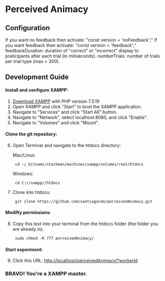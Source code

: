 # Perceived Animacy

## Configuration

If you want no feedback then activate:
"const version = 'noFeedback';"
If you want feedback then activate:
"const version = 'feedback';"
feedbackDuration: duration of "correct" or "incorrect" display to praticipants after each trial (in miliseconds).
numberTrials: number of trials per trial type (max = 300).

## Development Guide

#### Install and configure XAMPP:
1. [Download XAMPP](https://www.apachefriends.org/download.html) with PHP version 7.3.19
2. Open XAMPP and click "Start" to boot the XAMPP application.
3. Navigate to "Services" and click "Start All" button.
4. Navigate to "Network", select localhost:8080, and click "Enable".
5. Navigate to "Volumes" and click "Mount".

#### Clone the git repository:
6. Open Terminal and navigate to the htdocs directory:

    Mac/Linux:

        cd ~/.bitnami/stackman/machines/xampp/volumes/root/htdocs
    Windows:

        cd C://xampp//htdocs

7. Clone into htdocs:

        git clone https://github.com/santiagocdo/perceivedAnimacy.git

#### Modifty permissions:
8. Copy this text into your terminal from the htdocs folder (the folder you are already in).

        sudo chmod -R 777 perceivedAnimacy/
        
#### Start experiment:     
9. Click this URL: [http://localhost/perceivedAnimacy/?workerId](http://localhost/perceivedAnimacy/?workerId)
      
      
      
### BRAVO! You're a XAMPP master.
